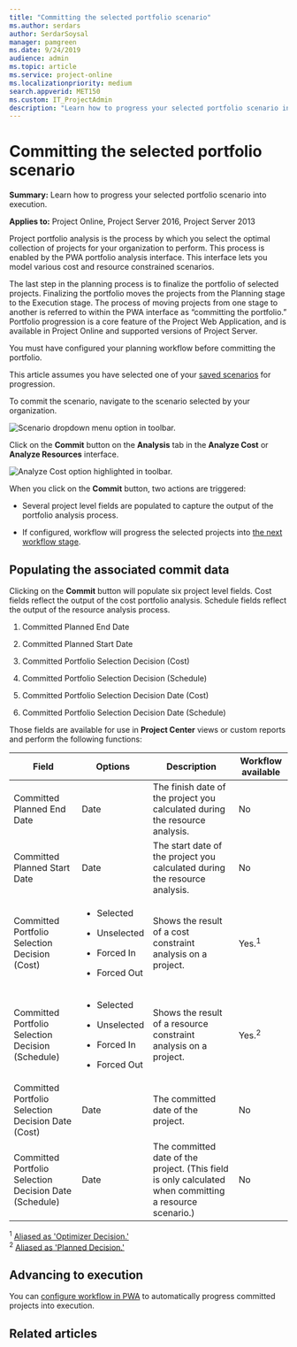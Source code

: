 ```yaml
---
title: "Committing the selected portfolio scenario"
ms.author: serdars
author: SerdarSoysal
manager: pamgreen
ms.date: 9/24/2019
audience: admin
ms.topic: article
ms.service: project-online
ms.localizationpriority: medium
search.appverid: MET150
ms.custom: IT_ProjectAdmin
description: "Learn how to progress your selected portfolio scenario into execution."
---
```


# Committing the selected portfolio scenario

**Summary:** Learn how to progress your selected portfolio scenario into execution.

**Applies to:** Project Online, Project Server 2016, Project Server 2013

Project portfolio analysis is the process by which you select the optimal collection of projects for your organization to perform. This process is enabled by the PWA portfolio analysis interface. This interface lets you model various cost and resource constrained scenarios.

The last step in the planning process is to finalize the portfolio of selected projects. Finalizing the portfolio moves the projects from the Planning stage to the Execution stage. The process of moving projects from one stage to another is referred to within the PWA interface as “committing the portfolio.” Portfolio progression is a core feature of the Project Web Application, and is available in Project Online and supported versions of Project Server.

You must have configured your planning workflow before committing the portfolio.

This article assumes you have selected one of your [saved scenarios](comparing-portfolio-scenarios.md) for progression.

To commit the scenario, navigate to the scenario selected by your organization.

![Scenario dropdown menu option in toolbar.](media/14-image1.png)

Click on the **Commit** button on the **Analysis** tab in the **Analyze Cost** or **Analyze Resources** interface.

![Analyze Cost option highlighted in toolbar.](media/14-image2.png)

When you click on the **Commit** button, two actions are triggered:

- Several project level fields are populated to capture the output of the portfolio analysis process.

- If configured, workflow will progress the selected projects into [the next workflow stage](configuring-workflow-and-portfolio-analysis.md).

## Populating the associated commit data

Clicking on the **Commit** button will populate six project level fields. Cost fields reflect the output of the cost portfolio analysis. Schedule fields reflect the output of the resource analysis process.

1. Committed Planned End Date

2. Committed Planned Start Date

3. Committed Portfolio Selection Decision (Cost)

4. Committed Portfolio Selection Decision (Schedule)

5. Committed Portfolio Selection Decision Date (Cost)

6. Committed Portfolio Selection Decision Date (Schedule)

Those fields are available for use in **Project Center** views or custom reports and perform the following functions:

<table>
<thead>
<tr class="header">
<th>Field</th>
<th>Options</th>
<th>Description</th>
<th>Workflow available</th>
</tr>
</thead>
<tbody>
<tr class="odd">
<td>Committed Planned End Date</td>
<td>Date</td>
<td>The finish date of the project you calculated during the resource analysis.</td>
<td>No</td>
</tr>
<tr class="even">
<td>Committed Planned Start Date</td>
<td>Date</td>
<td>The start date of the project you calculated during the resource analysis.</td>
<td>No</td>
</tr>
<tr class="odd">
<td>Committed Portfolio Selection Decision (Cost)</td>
<td><ul>
<li><p>Selected</p></li>
<li><p>Unselected</p></li>
<li><p>Forced In</p></li>
<li><p>Forced Out</p></li>
</ul></td>
<td>Shows the result of a cost constraint analysis on a project.</td>
<td>Yes.<sup>1</sup></td>
</tr>
<tr class="even">
<td>Committed Portfolio Selection Decision (Schedule)</td>
<td><ul>
<li><p>Selected</p></li>
<li><p>Unselected</p></li>
<li><p>Forced In</p></li>
<li><p>Forced Out</p></li>
</ul></td>
<td>Shows the result of a resource constraint analysis on a project.</td>
<td>Yes.<sup>2</sup></td>
</tr>
<tr class="odd">
<td>Committed Portfolio Selection Decision Date (Cost)</td>
<td>Date</td>
<td>The committed date of the project.</td>
<td>No</td>
</tr>
<tr class="even">
<td>Committed Portfolio Selection Decision Date (Schedule)</td>
<td>Date</td>
<td>The committed date of the project. (This field is only calculated when committing a resource scenario.)</td>
<td>No</td>
</tr>
</tbody>
</table>

<sup>1</sup> [Aliased as 'Optimizer Decision.'](configuring-workflow-and-portfolio-analysis.md)  
<sup>2</sup> [Aliased as 'Planned Decision.'](configuring-workflow-and-portfolio-analysis.md)  

## Advancing to execution

You can [configure workflow in PWA](configuring-workflow-and-portfolio-analysis.md) to automatically progress committed projects into execution.

## Related articles
